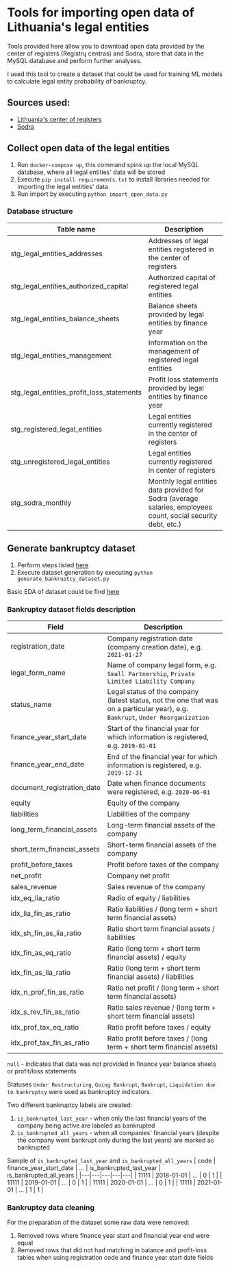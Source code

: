 # Tools for importing open data of Lithuania's legal entities 

Tools provided here allow you to download open data provided by the center of registers (Registrų centras) and Sodra, store that data in the MySQL database and perform further analyses. 

I used this tool to create a dataset that could be used for training ML models to calculate legal entity probability of bankruptcy. 

## Sources used:
* [Lithuania's center of registers](https://www.registrucentras.lt/p/1094)
* [Sodra](https://atvira.sodra.lt/imones/rinkiniai/index.html)

## Collect open data of the legal entities 
1. Run `docker-compose up`, this command spins up the local MySQL database, where all legal entities' data will be stored
2. Execute `pip install requirements.txt` to install libraries needed for importing the legal entities' data 
3. Run import by executing `python import_open_data.py`

### Database structure 
| Table name  | Description  |
|---|---|
| stg_legal_entities_addresses  | Addresses of legal entities registered in the center of registers  |
| stg_legal_entities_authorized_capital  | Authorized capital of registered legal entities |
| stg_legal_entities_balance_sheets  | Balance sheets provided by legal entities by finance year |
| stg_legal_entities_management  | Information on the management of registered legal entities  |
| stg_legal_entities_profit_loss_statements  | Profit loss statements provided by legal entities by finance year  |
| stg_registered_legal_entities  | Legal entities currently registered in the center of registers  |
| stg_unregistered_legal_entities  | Legal entities currently registered in center of registers |
| stg_sodra_monthly  | Monthly legal entities data provided for Sodra (average salaries, employees count, social security debt, etc.)  |

## Generate bankruptcy dataset
1. Perform steps listed [here](#how-to-collect-data)
2. Execute dataset generation by executing `python generate_bankruptcy_dataset.py`

Basic EDA of dataset could be find [here](bankruptcy_dataset.ipynb)

### Bankruptcy dataset fields description
| Field  | Description  |
|---|---|
| registration_date  | Company registration date (company creation date), e.g. `2021-01-27` |
| legal_form_name  | Name of company legal form, e.g. `Small Partnership`,  `Private Limited Liability Company` |
| status_name  | Legal status of the company (latest status, not the one that was on a particular year), e.g. `Bankrupt`, `Under Reorganization` |
| finance_year_start_date  | Start of the financial year for which information is registered, e.g. `2019-01-01` |
| finance_year_end_date  | End of the financial year for which information is registered, e.g. `2019-12-31` 
| document_registration_date  | Date when finance documents were registered, e.g. `2020-06-01` |
| equity  | Equity of the company |
| liabilities  | Liabilities of the company |
| long_term_financial_assets  | Long-term financial assets of the company |
| short_term_financial_assets  | Short-term financial assets of the company |
| profit_before_taxes  | Profit before taxes of the company |
| net_profit  | Company net profit |
| sales_revenue  | Sales revenue of the company |
| idx_eq_lia_ratio  | Radio of equity / liabilities |
| idx_lia_fin_as_ratio  | Ratio liabilities / (long term + short term financial assets) |
| idx_sh_fin_as_lia_ratio  | Ratio short term financial assets / liabilities |
| idx_fin_as_eq_ratio  | Ratio (long term + short term financial assets) / equity |
| idx_fin_as_lia_ratio  | Ratio (long term + short term financial assets) / liabilities |
| idx_n_prof_fin_as_ratio  | Ratio net profit / (long term + short term financial assets)  |
| idx_s_rev_fin_as_ratio  | Ratio sales revenue / (long term + short term financial assets) |
| idx_prof_tax_eq_ratio  | Ratio profit before taxes / equity |
| idx_prof_tax_fin_as_ratio  | Ratio profit before taxes / (long term + short term financial assets) |


`null` - indicates that data was not provided in finance year balance sheets or profit/loss statements 

Statuses `Under Restructuring`, `Going Bankrupt`, `Bankrupt`, `Liquidation due to bankruptcy` were used as bankruptcy indicators. 

Two different bankruptcy labels are created:
1. `is_bankrupted_last_year` - when only the last financial years of the company being active are labeled as bankrupted 
2. `is_bankrupted_all_years` - when all companies' financial years (despite the company went bankrupt only during the last years) are marked as bankrupted

Sample of `is_bankrupted_last_year` and `is_bankrupted_all_years`
| code  | finance_year_start_date  | ...  | is_bankrupted_last_year  | is_bankrupted_all_years  |
|---|---|---|---|---|
| 11111  | 2018-01-01 | ... | 0 | 1 |
| 11111  | 2019-01-01 | ... | 0 | 1 |
| 11111  | 2020-01-01 | ... | 0 | 1 |
| 11111  | 2021-01-01 | ... | 1 | 1 |

### Bankruptcy data cleaning
For the preparation of the dataset some raw data were removed:
1. Removed rows where finance year start and financial year end were equal
2. Removed rows that did not had matching in balance and profit-loss tables when using registration code and finance year start date fields